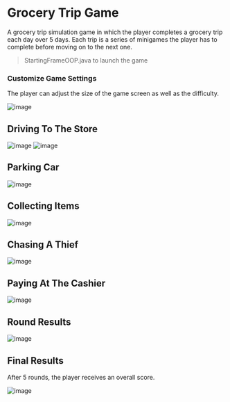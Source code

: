 # Grocery Trip Game
A grocery trip simulation game in which the player completes a grocery trip each day over 5 days. Each trip is a series of minigames the player has to complete before moving on to the next one.

> StartingFrameOOP.java to launch the game

### Customize Game Settings

The player can adjust the size of the game screen as well as the difficulty.

![image](https://user-images.githubusercontent.com/66979909/123142873-ea9e7b80-d427-11eb-971d-73ab77c866ec.png)

## Driving To The Store

![image](https://user-images.githubusercontent.com/66979909/123143074-246f8200-d428-11eb-81a3-7b09e27d2912.png)
![image](https://user-images.githubusercontent.com/66979909/123143727-dad36700-d428-11eb-9db2-3b62559f5832.png)

## Parking Car

![image](https://user-images.githubusercontent.com/66979909/123143146-3c470600-d428-11eb-9666-68340720c6a8.png)

## Collecting Items

![image](https://user-images.githubusercontent.com/66979909/123143239-58e33e00-d428-11eb-9e29-cca23d50f263.png)


## Chasing A Thief

![image](https://user-images.githubusercontent.com/66979909/123143335-77493980-d428-11eb-8158-ca54a6ee42fc.png)


## Paying At The Cashier

![image](https://user-images.githubusercontent.com/66979909/123143892-0f472300-d429-11eb-9a5c-7d11cf88325c.png)


## Round Results 

![image](https://user-images.githubusercontent.com/66979909/123143594-c3947980-d428-11eb-99db-ece9d807bdb3.png)

## Final Results

After 5 rounds, the player receives an overall score.

![image](https://user-images.githubusercontent.com/66979909/123143984-2a199780-d429-11eb-9776-f7025b535afc.png)
